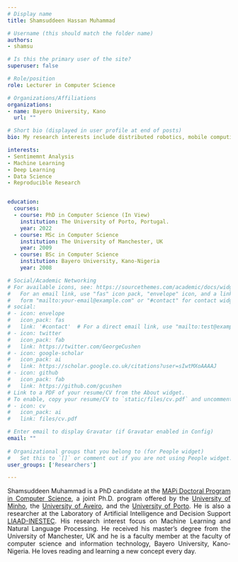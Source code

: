 ```yaml
---
# Display name
title: Shamsuddeen Hassan Muhammad

# Username (this should match the folder name)
authors:
- shamsu

# Is this the primary user of the site?
superuser: false

# Role/position
role: Lecturer in Computer Science

# Organizations/Affiliations
organizations:
- name: Bayero University, Kano
  url: ""

# Short bio (displayed in user profile at end of posts)
bio: My research interests include distributed robotics, mobile computing and programmable matter.

interests:
- Sentimemnt Analysis
- Machine Learning
- Deep Learning
- Data Science
- Reproducible Research


education:
  courses:
  - course: PhD in Computer Science (In View)
    institution: The University of Porto, Portugal.
    year: 2022
  - course: MSc in Computer Science
    institution: The University of Manchester, UK 
    year: 2009
  - course: BSc in Computer Science
    institution: Bayero University, Kano-Nigeria
    year: 2008

# Social/Academic Networking
# For available icons, see: https://sourcethemes.com/academic/docs/widgets/#icons
#   For an email link, use "fas" icon pack, "envelope" icon, and a link in the
#   form "mailto:your-email@example.com" or "#contact" for contact widget.
# social:
# - icon: envelope
#   icon_pack: fas
#   link: '#contact'  # For a direct email link, use "mailto:test@example.org".
# - icon: twitter
#   icon_pack: fab
#   link: https://twitter.com/GeorgeCushen
# - icon: google-scholar
#   icon_pack: ai
#   link: https://scholar.google.co.uk/citations?user=sIwtMXoAAAAJ
# - icon: github
#   icon_pack: fab
#   link: https://github.com/gcushen
# Link to a PDF of your resume/CV from the About widget.
# To enable, copy your resume/CV to `static/files/cv.pdf` and uncomment the lines below.  
# - icon: cv
#   icon_pack: ai
#   link: files/cv.pdf

# Enter email to display Gravatar (if Gravatar enabled in Config)
email: ""
  
# Organizational groups that you belong to (for People widget)
#   Set this to `[]` or comment out if you are not using People widget.  
user_groups: ['Researchers']

---
```


Shamsuddeen Muhammad is a PhD candidate at the [MAPi Doctoral Program in Computer Science](https://mapi.map.edu.pt/pages/1), a joint Ph.D. program offered by the [University of Minho](https://www.uminho.pt/EN/Pages/default.aspx), the [University of Aveiro](https://www.ua.pt/#/), and the [University of Porto](https://sigarra.up.pt/up/en/WEB_BASE.GERA_PAGINA?p_pagina=home). He is also a researcher at the Laboratory of Artificial Intelligence and Decision Support [LIAAD-INESTEC](https://www.inesctec.pt/en#intro). His research interest focus on Machine Learning and Natural Language Processing. 
He received his master’s degree from the University of Manchester, UK and he is a faculty member at the faculty of computer science and information technology, Bayero University, Kano-Nigeria. He loves reading and learning a new concept every day.


<style>
body {
text-align: justify}
</style>
